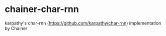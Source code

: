 # chainer-char-rnn
karpathy's char-rnn (https://github.com/karpathy/char-rnn) implementation by Chainer
